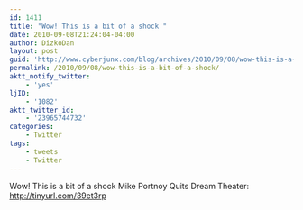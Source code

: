 ```yaml
---
id: 1411
title: "Wow! This is a bit of a shock "
date: 2010-09-08T21:24:04-04:00
author: DizkoDan
layout: post
guid: 'http://www.cyberjunx.com/blog/archives/2010/09/08/wow-this-is-a-bit-of-a-shock/'
permalink: /2010/09/08/wow-this-is-a-bit-of-a-shock/
aktt_notify_twitter:
    - 'yes'
ljID:
    - '1082'
aktt_twitter_id:
    - '23965744732'
categories:
    - Twitter
tags:
    - tweets
    - Twitter
---
```


Wow! This is a bit of a shock Mike Portnoy Quits Dream Theater: <http://tinyurl.com/39et3rp>